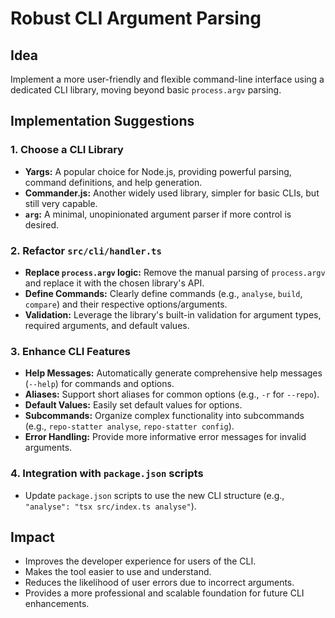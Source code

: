 # Robust CLI Argument Parsing

## Idea
Implement a more user-friendly and flexible command-line interface using a dedicated CLI library, moving beyond basic `process.argv` parsing.

## Implementation Suggestions

### 1. Choose a CLI Library
- **Yargs:** A popular choice for Node.js, providing powerful parsing, command definitions, and help generation.
- **Commander.js:** Another widely used library, simpler for basic CLIs, but still very capable.
- **`arg`:** A minimal, unopinionated argument parser if more control is desired.

### 2. Refactor `src/cli/handler.ts`
- **Replace `process.argv` logic:** Remove the manual parsing of `process.argv` and replace it with the chosen library's API.
- **Define Commands:** Clearly define commands (e.g., `analyse`, `build`, `compare`) and their respective options/arguments.
- **Validation:** Leverage the library's built-in validation for argument types, required arguments, and default values.

### 3. Enhance CLI Features
- **Help Messages:** Automatically generate comprehensive help messages (`--help`) for commands and options.
- **Aliases:** Support short aliases for common options (e.g., `-r` for `--repo`).
- **Default Values:** Easily set default values for options.
- **Subcommands:** Organize complex functionality into subcommands (e.g., `repo-statter analyse`, `repo-statter config`).
- **Error Handling:** Provide more informative error messages for invalid arguments.

### 4. Integration with `package.json` scripts
- Update `package.json` scripts to use the new CLI structure (e.g., `"analyse": "tsx src/index.ts analyse"`).

## Impact
- Improves the developer experience for users of the CLI.
- Makes the tool easier to use and understand.
- Reduces the likelihood of user errors due to incorrect arguments.
- Provides a more professional and scalable foundation for future CLI enhancements.
